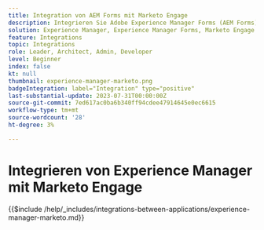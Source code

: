 ```yaml
---
title: Integration von AEM Forms mit Marketo Engage
description: Integrieren Sie Adobe Experience Manager Forms (AEM Forms) in die Marketo Engage-Optimierung der Lead-Generierung.
solution: Experience Manager, Experience Manager Forms, Marketo Engage
feature: Integrations
topic: Integrations
role: Leader, Architect, Admin, Developer
level: Beginner
index: false
kt: null
thumbnail: experience-manager-marketo.png
badgeIntegration: label="Integration" type="positive"
last-substantial-update: 2023-07-31T00:00:00Z
source-git-commit: 7ed617ac0ba6b340ff94cdee47914645e0ec6615
workflow-type: tm+mt
source-wordcount: '28'
ht-degree: 3%

---
```



# Integrieren von Experience Manager mit Marketo Engage

{{$include /help/_includes/integrations-between-applications/experience-manager-marketo.md}}
